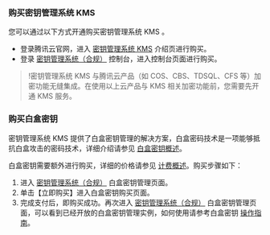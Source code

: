 ### 购买密钥管理系统 KMS
您可以通过以下方式开通购买密钥管理系统 KMS 。

- 登录腾讯云官网，进入 [密钥管理系统 KMS](https://cloud.tencent.com/product/kms) 介绍页进行购买。
- 登录 [密钥管理系统（合规）](https://console.cloud.tencent.com/kms2) 控制台，进入控制台页面进行购买。

> !密钥管理系统 KMS 与腾讯云产品（如 COS、CBS、TDSQL、CFS 等）加密功能无缝集成。在使用以上云产品与 KMS 相关加密功能前，您需要先开通 KMS 服务。


### 购买白盒密钥
密钥管理系统 KMS 提供了白盒密钥管理的解决方案，白盒密码技术是一项能够抵抗白盒攻击的密码技术，详细介绍请参见 [白盒密钥概述](https://cloud.tencent.com/document/product/573/43178)。

白盒密钥需要额外进行购买，详细的价格请参见 [计费概述](https://cloud.tencent.com/document/product/573/34388)。购买步骤如下：


1. 进入 [密钥管理系统（合规）](https://console.cloud.tencent.com/kms2/whitebox) 白盒密钥管理页面。
2. 单击【立即购买】进入白盒密钥购买页面。
3. 完成支付后，即购买成功。再次进入 [密钥管理系统（合规）](https://console.cloud.tencent.com/kms2/whitebox) 白盒密钥管理页面，可以看到已经开放的白盒密钥管理实例，如何使用请参考白盒密钥 [操作指南](https://cloud.tencent.com/document/product/573/43179)。
